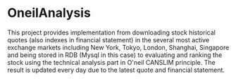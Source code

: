 OneilAnalysis
=============
This project provides implementation from downloading stock historical quotes (also indexes in financial statement) in the several most active exchange markets including New York, Tokyo, London, Shanghai, Singapore and being stored in RDB (Mysql in this case) to evaluating and ranking the stock using the technical analysis part in O'neil CANSLIM principle.
The result is updated every day due to the latest quote and financial statement.
